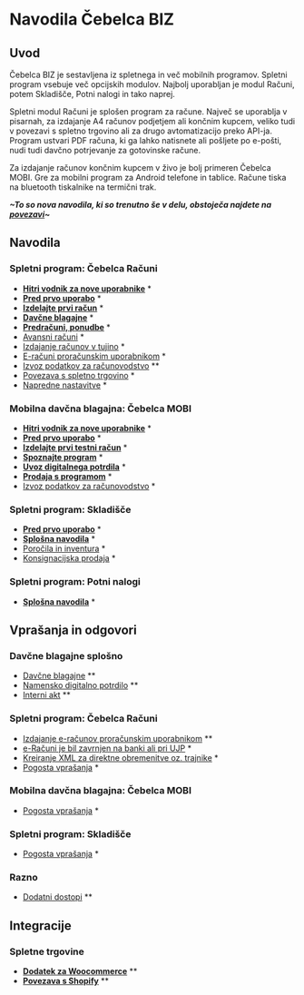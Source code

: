 # Navodila Čebelca BIZ

## Uvod

Čebelca BIZ je sestavljena iz spletnega in več mobilnih programov. Spletni program vsebuje več opcijskih modulov. Najbolj uporabljan je modul Računi, 
potem Skladišče, Potni nalogi in tako naprej. 

Spletni modul Računi je splošen program za račune. Največ se uporablja v pisarnah, za izdajanje A4 računov podjetjem ali končnim kupcem, veliko tudi v povezavi
s spletno trgovino ali za drugo avtomatizacijo preko API-ja. Program ustvari PDF računa, ki ga lahko natisnete ali pošljete po e-pošti, nudi tudi davčno potrjevanje za gotovinske račune. 

Za izdajanje računov končnim kupcem v živo je bolj primeren Čebelca MOBI. Gre za mobilni program za Android telefone in tablice. Račune tiska na bluetooth 
tiskalnike na termični trak.

***~To so nova navodila, ki so trenutno še v delu, obstoječa najdete na [povezavi](https://www.cebelca.biz/pomoc.html)~***

## Navodila

### Spletni program: Čebelca Računi

* **[Hitri vodnik za nove uporabnike](racuni/hitri_vodnik/)** *
* **[Pred prvo uporabo](racuni/pred_prvo_uporabo/)** *
* **[Izdelajte prvi račun](racuni/izdelava_racuna/)** *
* **[Davčne blagajne](racuni/davcne_blagajne/)** *
* **[Predračuni, ponudbe](racuni/predracuni_ponudbe/)** *
* [Avansni računi](racuni/avansni_racuni/) *
* [Izdajanje računov v tujino](racuni/izdajanje_v_tujino/) *
* [E-računi proračunskim uporabnikom](racuni/eracuni_eslog/) *
* [Izvoz podatkov za računovodstvo](racuni/izvoz_podatkov_za_racunovodstvo/) **
* [Povezava s spletno trgovino](https://github.com/InvoiceFox/CebelcaBIZ-WooCommerce#readme) *
* [Napredne nastavitve](racuni/napredne_nastavitve/) *

### Mobilna davčna blagajna: Čebelca MOBI

* **[Hitri vodnik za nove uporabnike](mobi/hitri_vodnik/)** *
* **[Pred prvo uporabo](mobi/pred_prvo_uporabo/)** *
* **[Izdelajte prvi testni račun](mobi/prvi_testni_racun/)** *
* **[Spoznajte program](mobi/spoznajte_program/)** *
* **[Uvoz digitalnega potrdila](mobi/uvoz_digitalnega_potrdila/)** *
* **[Prodaja s programom](mobi/prodaja_z_mobi/)** *
* [Izvoz podatkov za računovodstvo](mobi/izvoz_podatkov_za_racunovodstvo/) *

### Spletni program: Skladišče

* **[Pred prvo uporabo](skladisce/pred_prvo_uporabo/)** *
* **[Splošna navodila](skladisce/splosna_navodila/)** *
* [Poročila in inventura](skladisce/porocila_in_inventura/) *
* [Konsignacijska prodaja](skladisce/konsignacija/) *

### Spletni program: Potni nalogi

* **[Splošna navodila](potni_nalogi/splosno/)** *

## Vprašanja in odgovori

### Davčne blagajne splošno

* [Davčne blagajne](faq/davcne_blagajne/) **
* [Namensko digitalno potrdilo](faq/namensko_digitalno_potrdilo/) **
* [Interni akt](faq/interni_akt/) **
  
### Spletni program: Čebelca Računi

* [Izdajanje e-računov proračunskim uporabnikom](faq/eracuni/) **
* [e-Računi je bil zavrnjen na banki ali pri UJP](racuni/faq/eracun_zavrnjen/) *
* [Kreiranje XML za direktne obremenitve oz. trajnike](racuni/faq/direktne_bremenitve_trajniki/) *
* [Pogosta vprašanja](racuni/faq-more/) *

### Mobilna davčna blagajna: Čebelca MOBI

* [Pogosta vprašanja](mobi/faq-more/) *

### Spletni program: Skladišče

* [Pogosta vprašanja](skladisce/faq-more/) *

### Razno

* [Dodatni dostopi](faq/dodatni_dostopi/) **

## Integracije

### Spletne trgovine

* **[Dodatek za Woocommerce](integracije/woocommerce/)** **
* **[Povezava s Shopify](integracije/shopify/)** **
